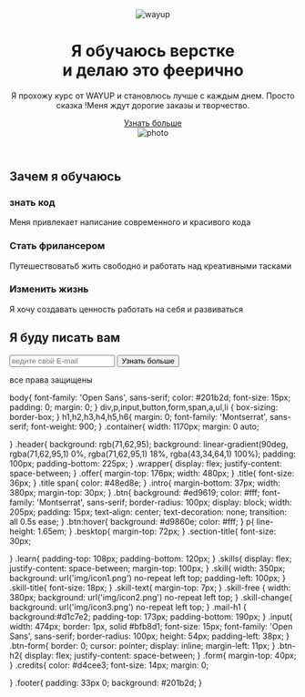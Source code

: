 <!DOCTYPE html>
<html lang="en">

<head>
	<meta charset="UTF-8">
	<meta name="viewport" content="width=device-width, initial-scale=1.0">
	<title>Document</title>
	<link rel="preconnect" href="https://fonts.gstatic.com">
	<link href="https://fonts.googleapis.com/css2?family=Montserrat:wght@900&family=Open+Sans&display=swap"
		rel="stylesheet">
	<link rel="stylesheet" href="s.css">
</head>

<body>
	<header id="header" class="header">
		<div class="container">
			<img src="img/logo.png" alt="wayup" class="logo">
			<div class="wrapper">
			<div class="offer">
				<h1 class="title">
					Я обучаюсь <span>верстке</span> <br>и делаю это феерично
				</h1>
				<p class="intro">
					Я прохожу курс от WAYUP и становлюсь лучше с каждым днем. Просто сказка !Меня ждут дорогие заказы и творчество.
				</p>
				<a href="#" class="btn">Узнать больше</a>
			</div>
			<img src="img/desktop.png" alt="photo" class="desktop">
            </div>
		</div>
	</header>
	<section id="learn" class="learn">
		<div class="container">
			<h2 class="section-title">Зачем я обучаюсь</h2>
			<div class="skills">
			      <div class="skill">
			    	<h3 class="skill-title">
			    		знать код
			    	</h3>
			    	<p class="skill-text">
			    		Меня привлекает написание современного и красивого кода
			    	</p>
			    </div>
			    <div class="skill skill-free">
			    	<h3 class="skill-title">
			    		Стать фрилансером
			    	</h3>
			    	<p class="skill-text">
			    		Путешествоватьб жить свободно и работать над креативными тасками
			    	</p>
			    </div>
			      <div class="skill skill-change">
			    	<h3 class="skill-title">
			    		Изменить жизнь
			    	</h3>
			    	<p class="skill-text">
			    		Я хочу создавать ценность работать на себя и развиваться
			    	</p>
			    </div>
			</div>
		</div>
	</section>
	<section id="mail" class="mail-h1">
		<div class="container">
			<div class="btn-h2"></div>
			<h2 class="section-title">Я буду писать вам</h2>
			<form action="#" class="form">
				<input type="email" placeholder="ведите свой E-mail" name="email" class="input" required>
				<button type="submit" class="btn btn-form">Узнать больше</button>
			</form>
		</div>
	</section>
	<footer id="footer" class="footer">
		<div class="container">
            <p class="credits">
            	все права защищены
            </p>
		</div>
	</footer>
</body>

</html>
body{
	font-family: 'Open Sans', sans-serif;
	color: #201b2d;
	font-size: 15px;
	padding: 0;
	margin: 0;
}
div,p,input,button,form,span,a,ul,li {
	box-sizing: border-box;
}
h1,h2,h3,h4,h5,h6{
	margin: 0;
	font-family: 'Montserrat', sans-serif;
	font-weight: 900;
}
.container{
	width: 1170px;
	margin: 0 auto;

}
.header{
	background: rgb(71,62,95);
background: linear-gradient(90deg, rgba(71,62,95,1) 0%, rgba(71,62,95,1) 18%, rgba(43,34,64,1) 100%);
  padding: 100px;
  padding-bottom: 225px;
}
.wrapper{
	display: flex;
	justify-content: space-between;
}
.offer{
	margin-top: 176px;
	width: 480px;
}
.title{
   font-size: 36px;
}
.title span{
	color: #48ed8e;
}
.intro{
    margin-bottom: 37px;
    width: 380px;
    margin-top: 30px;
}
.btn{
	background: #ed9619;
	color: #fff;
	font-family: 'Montserrat', sans-serif;
	border-radius: 100px;
	display: block;
	width: 205px;
	padding: 15px;
	text-align: center;
	text-decoration: none;
	transition: all 0.5s ease;
}
.btn:hover{
	background: #d9860e;
	color: #fff;
}
p{
	line-height: 1.65em;
}
.besktop{
	margin-top: 72px;
}
.section-title{
	font-size: 30px;

}
.learn{
	padding-top: 108px;
	padding-bottom: 120px;
}
.skills{
	display: flex;
	justify-content: space-between;
	margin-top: 100px;
}
.skill{
	width: 350px;
	background: url('img/icon1.png') no-repeat left top;
	padding-left: 100px;
}
.skill-title{
	font-size: 18px;
}
.skill-text{
	margin-top: 7px;
}
.skill-free {
	width: 380px;
	background: url('img/icon2.png') no-repeat left top;
}
.skill-change{
	background: url('img/icon3.png') no-repeat left top;
}
.mail-h1 {
	background:#d1c7e2;
	padding-top: 173px;
	padding-bottom: 190px;
}
.input{
	width: 474px;
	border: 1px, solid #bfb8d1;
	font-size: 15px;
	font-family: 'Open Sans', sans-serif;
	border-radius: 100px;
	height: 54px;
	padding-left: 38px;
}
.btn-form{
	border: 0;
	cursor: pointer;
	display: inline;
	margin-left: 11px;
}
.btn-h2{
	display: flex;
	justify-content: space-between;
}
.form{
	margin-top: 40px;
}
.credits{
	color: #d4cee3;
	font-size: 14px;
	margin: 0;


}
.footer{
	padding: 33px 0;
	background: #201b2d;
}
